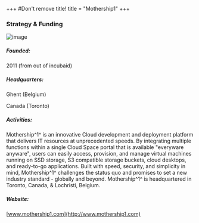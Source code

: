 +++
#Don't remove title!
title = "Mothership1"
+++
### Strategy & Funding

![image](/www_incubaid/.files/img/Mothership1_logo.png)

##### Founded:

2011 (from out of incubaid)

##### Headquarters:

Ghent (Belgium)

Canada (Toronto)

##### Activities:

Mothership^1^ is an innovative Cloud development and deployment platform that delivers IT resources at unprecedented speeds. By integrating multiple functions within a single Cloud Space portal that is available "everyware anyware", users can easily access, provision, and manage virtual machines running on SSD storage, S3 compatible storage buckets, cloud desktops, and ready-to-go applications. Built with speed, security, and simplicity in mind, Mothership^1^ challenges the status quo and promises to set a new industry standard - globally and beyond. Mothership^1^ is headquartered in Toronto, Canada, & Lochristi, Belgium.

##### Website:

[www.mothership1.com](http://www.mothership1.com)
